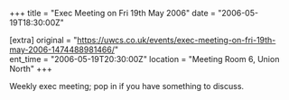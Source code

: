 +++
title = "Exec Meeting on Fri 19th May 2006"
date = "2006-05-19T18:30:00Z"

[extra]
original = "https://uwcs.co.uk/events/exec-meeting-on-fri-19th-may-2006-1474488981466/"    
ent_time = "2006-05-19T20:30:00Z"
location = "Meeting Room 6, Union North"
+++

Weekly exec meeting; pop in if you have something to discuss.

